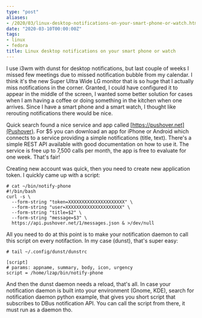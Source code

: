 ```yaml
---
type: "post"
aliases:
- /2020/03/linux-desktop-notifications-on-your-smart-phone-or-watch.html
date: "2020-03-10T00:00:00Z"
tags:
- linux
- fedora
title: Linux desktop notifications on your smart phone or watch
---
```


I use i3wm with dunst for desktop notifications, but last couple of weeks I
missed few meetings due to missed notification bubble from my calendar. I think
it's the new Super Ultra Wide LG monitor that is so huge that I actually miss
notifications in the corner. Granted, I could have configured it to appear in
the middle of the screen, I wanted some better solution for cases when I am
having a coffee or doing something in the kitchen when one arrives. Since I
have a smart phone and a smart watch, I thought like rerouting notifications
there would be nice.

Quick search found a nice service and app called
[https://pushover.net](Pushover). For $5 you can download an app for iPhone or
Android which connects to a service providing a simple notifications (title,
text). There's a simple REST API available with good documentation on how to
use it. The service is free up to 7,500 calls per month, the app is free to
evaluate for one week. That's fair!

Creating new account was quick, then you need to create new application token.
I quickly came up with a script:

    # cat ~/bin/notify-phone
    #!/bin/bash
    curl -s \
      --form-string "token=XXXXXXXXXXXXXXXXXXXXX" \
      --form-string "user=XXXXXXXXXXXXXXXXXXXXX" \
      --form-string "title=$2" \
      --form-string "message=$3" \
      https://api.pushover.net/1/messages.json & >/dev/null

All you need to do at this point is to make your notification daemon to call
this script on every notifaction. In my case (dunst), that's super easy:

    # tail ~/.config/dunst/dunstrc

    [script]
    # params: appname, summary, body, icon, urgency
    script = /home/lzap/bin/notify-phone

And then the dunst daemon needs a reload, that's all. In case your notification
daemon is built into your environment (Gnome, KDE), search for notification
daemon python example, that gives you short script that subscribes to DBus
notification API. You can call the script from there, it must run as a daemon
tho.
